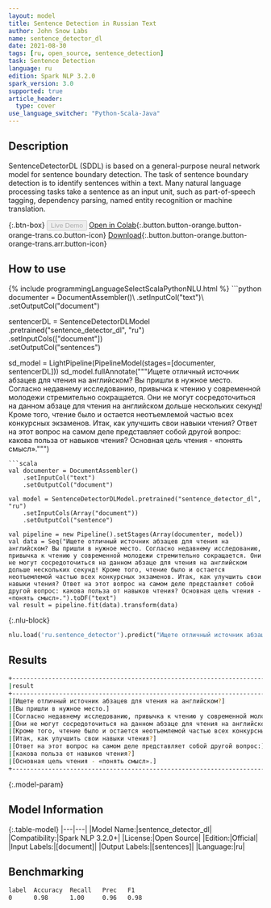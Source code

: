 ```yaml
---
layout: model
title: Sentence Detection in Russian Text
author: John Snow Labs
name: sentence_detector_dl
date: 2021-08-30
tags: [ru, open_source, sentence_detection]
task: Sentence Detection
language: ru
edition: Spark NLP 3.2.0
spark_version: 3.0
supported: true
article_header:
  type: cover
use_language_switcher: "Python-Scala-Java"
---
```


## Description

SentenceDetectorDL (SDDL) is based on a general-purpose neural network model for sentence boundary detection. The task of sentence boundary detection is to identify sentences within a text. Many natural language processing tasks take a sentence as an input unit, such as part-of-speech tagging, dependency parsing, named entity recognition or machine translation.

{:.btn-box}
<button class="button button-orange" disabled>Live Demo</button>
[Open in Colab](https://colab.research.google.com/github/JohnSnowLabs/spark-nlp-workshop/blob/master/tutorials/Certification_Trainings/Public/9.SentenceDetectorDL.ipynb){:.button.button-orange.button-orange-trans.co.button-icon}
[Download](https://s3.amazonaws.com/auxdata.johnsnowlabs.com/public/models/sentence_detector_dl_ru_3.2.0_3.0_1630320562697.zip){:.button.button-orange.button-orange-trans.arr.button-icon}

## How to use



<div class="tabs-box" markdown="1">
{% include programmingLanguageSelectScalaPythonNLU.html %}
```python
documenter = DocumentAssembler()\
    .setInputCol("text")\
    .setOutputCol("document")
    
sentencerDL = SentenceDetectorDLModel\
  .pretrained("sentence_detector_dl", "ru") \
  .setInputCols(["document"]) \
  .setOutputCol("sentences")

sd_model = LightPipeline(PipelineModel(stages=[documenter, sentencerDL]))
sd_model.fullAnnotate("""Ищете отличный источник абзацев для чтения на английском? Вы пришли в нужное место. Согласно недавнему исследованию, привычка к чтению у современной молодежи стремительно сокращается. Они не могут сосредоточиться на данном абзаце для чтения на английском дольше нескольких секунд! Кроме того, чтение было и остается неотъемлемой частью всех конкурсных экзаменов. Итак, как улучшить свои навыки чтения? Ответ на этот вопрос на самом деле представляет собой другой вопрос: какова польза от навыков чтения? Основная цель чтения - «понять смысл».""")


```
```scala
val documenter = DocumentAssembler()
    .setInputCol("text")
    .setOutputCol("document")

val model = SentenceDetectorDLModel.pretrained("sentence_detector_dl", "ru")
	.setInputCols(Array("document"))
	.setOutputCol("sentence")

val pipeline = new Pipeline().setStages(Array(documenter, model))
val data = Seq("Ищете отличный источник абзацев для чтения на английском? Вы пришли в нужное место. Согласно недавнему исследованию, привычка к чтению у современной молодежи стремительно сокращается. Они не могут сосредоточиться на данном абзаце для чтения на английском дольше нескольких секунд! Кроме того, чтение было и остается неотъемлемой частью всех конкурсных экзаменов. Итак, как улучшить свои навыки чтения? Ответ на этот вопрос на самом деле представляет собой другой вопрос: какова польза от навыков чтения? Основная цель чтения - «понять смысл».").toDF("text")
val result = pipeline.fit(data).transform(data)

```

{:.nlu-block}
```python
nlu.load('ru.sentence_detector').predict("Ищете отличный источник абзацев для чтения на английском? Вы пришли в нужное место. Согласно недавнему исследованию, привычка к чтению у современной молодежи стремительно сокращается. Они не могут сосредоточиться на данном абзаце для чтения на английском дольше нескольких секунд! Кроме того, чтение было и остается неотъемлемой частью всех конкурсных экзаменов. Итак, как улучшить свои навыки чтения? Ответ на этот вопрос на самом деле представляет собой другой вопрос: какова польза от навыков чтения? Основная цель чтения - «понять смысл».", output_level ='sentence')  
```
</div>

## Results

```bash
+-----------------------------------------------------------------------------------------------------+
|result                                                                                               |
+-----------------------------------------------------------------------------------------------------+
|[Ищете отличный источник абзацев для чтения на английском?]                                          |
|[Вы пришли в нужное место.]                                                                          |
|[Согласно недавнему исследованию, привычка к чтению у современной молодежи стремительно сокращается.]|
|[Они не могут сосредоточиться на данном абзаце для чтения на английском дольше нескольких секунд!]   |
|[Кроме того, чтение было и остается неотъемлемой частью всех конкурсных экзаменов.]                  |
|[Итак, как улучшить свои навыки чтения?]                                                             |
|[Ответ на этот вопрос на самом деле представляет собой другой вопрос:]                               |
|[какова польза от навыков чтения?]                                                                   |
|[Основная цель чтения - «понять смысл».]                                                             |
+-----------------------------------------------------------------------------------------------------+


```

{:.model-param}
## Model Information

{:.table-model}
|---|---|
|Model Name:|sentence_detector_dl|
|Compatibility:|Spark NLP 3.2.0+|
|License:|Open Source|
|Edition:|Official|
|Input Labels:|[document]|
|Output Labels:|[sentences]|
|Language:|ru|

## Benchmarking

```bash
label  Accuracy  Recall   Prec   F1  
0      0.98      1.00     0.96   0.98
```
